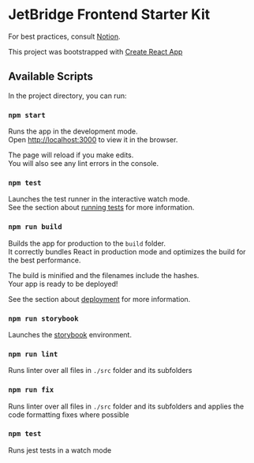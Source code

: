 # JetBridge Frontend Starter Kit

For best practices, consult [Notion](https://www.notion.so/jetbridge/Starting-A-New-Project-cf03a080207b4569b53bb3b7d06f7f2c).

This project was bootstrapped with [Create React App](https://github.com/jetbridge/create-react-app)

## Available Scripts

In the project directory, you can run:

### `npm start`

Runs the app in the development mode.\
Open [http://localhost:3000](http://localhost:3000) to view it in the browser.

The page will reload if you make edits.\
You will also see any lint errors in the console.

### `npm test`

Launches the test runner in the interactive watch mode.\
See the section about [running tests](https://facebook.github.io/create-react-app/docs/running-tests) for more information.

### `npm run build`

Builds the app for production to the `build` folder.\
It correctly bundles React in production mode and optimizes the build for the best performance.

The build is minified and the filenames include the hashes.\
Your app is ready to be deployed!

See the section about [deployment](https://facebook.github.io/create-react-app/docs/deployment) for more information.

### `npm run storybook`

Launches the [storybook](https://github.com/storybooks/storybook) environment.

### `npm run lint`

Runs linter over all files in `./src` folder and its subfolders

### `npm run fix`

Runs linter over all files in `./src` folder and its subfolders and applies the code formatting fixes where possible

### `npm test`

Runs jest tests in a watch mode
